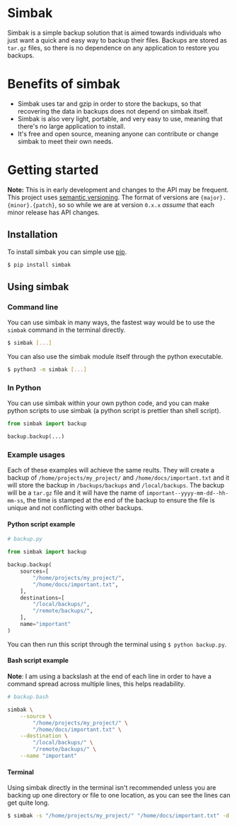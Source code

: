 # Simbak

Simbak is a simple backup solution that is aimed towards individuals who just want a quick and easy way to backup their files. Backups are stored as `tar.gz` files, so there is no dependence on any application to restore you backups.

# Benefits of simbak

- Simbak uses tar and gzip in order to store the backups, so that recovering the data in backups does not depend on simbak itself.
- Simbak is also very light, portable, and very easy to use, meaning that there's no large application to install.
- It's free and open source, meaning anyone can contribute or change simbak to meet their own needs.

# Getting started

**Note:** This is in early development and changes to the API may be frequent. This project uses [semantic versioning](https://semver.org). The format of versions are `{major}.{minor}.{patch}`, so so while we are at version `0.x.x` *assume* that each minor release has API changes. 

## Installation
To install simbak you can simple use [pip](https://pypi.org/project/pip/).

```bash
$ pip install simbak
```

## Using simbak

### Command line

You can use simbak in many ways, the fastest way would be to use the `simbak` command in the terminal directly.

```bash
$ simbak [...]
```

You can also use the simbak module itself through the python executable.

```bash
$ python3 -m simbak [...]
```

### In Python

You can use simbak within your own python code, and you can make python scripts to use simbak (a python script is prettier than shell script).

```python
from simbak import backup

backup.backup(...)
```

### Example usages

Each of these examples will achieve the same reults. They will create a backup of `/home/projects/my_project/` and `/home/docs/important.txt` and it will store the backup in `/backups/backups` and `/local/backups`. The backup will be a `tar.gz` file and it will have the name of `important--yyyy-mm-dd--hh-mm-ss`, the time is stamped at the end of the backup to ensure the file is unique and not conflicting with other backups.

#### Python script example

```python
# backup.py

from simbak import backup

backup.backup(
    sources=[
        "/home/projects/my_project/",
        "/home/docs/important.txt",
    ],
    destinations=[
        "/local/backups/",
        "/remote/backups/",
    ],
    name="important"
)
```

You can then run this script through the terminal using  `$ python backup.py`.

#### Bash script example

**Note**: I am using a backslash at the end of each line in order to have a command spread across multiple lines, this helps readability.

```bash
# backup.bash

simbak \
    --source \
        "/home/projects/my_project/" \
        "/home/docs/important.txt" \
    --destination \
        "/local/backups/" \
        "/remote/backups/" \
    --name "important"
```

#### Terminal

Using simbak directly in the terminal isn't recommended unless you are backing up one directory or file to one location, as you can see the lines can get quite long.

```bash
$ simbak -s "/home/projects/my_project/" "/home/docs/important.txt" -d "/local/backups/" "/remote/backups/" --name "important"
```
